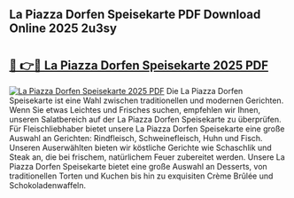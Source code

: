 ## La Piazza Dorfen Speisekarte PDF Download Online 2025 2u3sy

# <h2><a href="http://gc8g5b.nevu.top/?p=La+Piazza+Dorfen+Speisekarte">🔗 👉🔴 La Piazza Dorfen Speisekarte 2025 PDF</a></h2>

[![La Piazza Dorfen Speisekarte 2025 PDF](https://i.imgur.com/dBaPXMq.png)](http://gc8g5b.nevu.top/?p=La+Piazza+Dorfen+Speisekarte)
Die La Piazza Dorfen Speisekarte ist eine Wahl zwischen traditionellen und modernen Gerichten. Wenn Sie etwas Leichtes und Frisches suchen, empfehlen wir Ihnen, unseren Salatbereich auf der La Piazza Dorfen Speisekarte zu überprüfen. Für Fleischliebhaber bietet unsere La Piazza Dorfen Speisekarte eine große Auswahl an Gerichten: Rindfleisch, Schweinefleisch, Huhn und Fisch. Unseren Auserwählten bieten wir köstliche Gerichte wie Schaschlik und Steak an, die bei frischem, natürlichem Feuer zubereitet werden. Unsere La Piazza Dorfen Speisekarte bietet eine große Auswahl an Desserts, von traditionellen Torten und Kuchen bis hin zu exquisiten Crème Brûlée und Schokoladenwaffeln.
